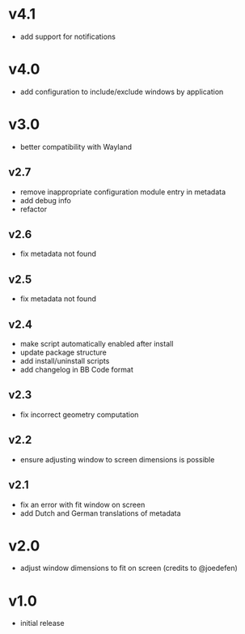 # v4.1
- add support for notifications

# v4.0
- add configuration to include/exclude windows by application

# v3.0
- better compatibility with Wayland

## v2.7
- remove inappropriate configuration module entry in metadata
- add debug info
- refactor

## v2.6
- fix metadata not found

## v2.5
- fix metadata not found

## v2.4
- make script automatically enabled after install
- update package structure
- add install/uninstall scripts
- add changelog in BB Code format

## v2.3
- fix incorrect geometry computation

## v2.2
- ensure adjusting window to screen dimensions is possible

## v2.1
- fix an error with fit window on screen
- add Dutch and German translations of metadata

# v2.0
- adjust window dimensions to fit on screen (credits to @joedefen)

# v1.0
- initial release
